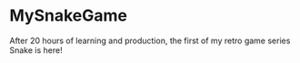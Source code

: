 # MySnakeGame
 After 20 hours of learning and production, the first of my retro game series Snake is here!
